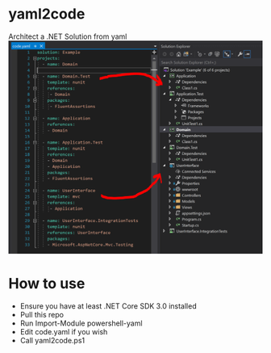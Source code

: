 # yaml2code
Architect a .NET Solution from yaml
![yaml2code](/yaml2code.png)

# How to use
- Ensure you have at least .NET Core SDK 3.0 installed
- Pull this repo
- Run Import-Module powershell-yaml
- Edit code.yaml if you wish
- Call yaml2code.ps1
